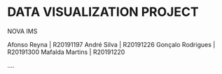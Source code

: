 # DATA VISUALIZATION PROJECT
NOVA IMS

Afonso Reyna | R20191197
André Silva | R20191226
Gonçalo Rodrigues | R20191300
Mafalda Martins | R20191220

....
